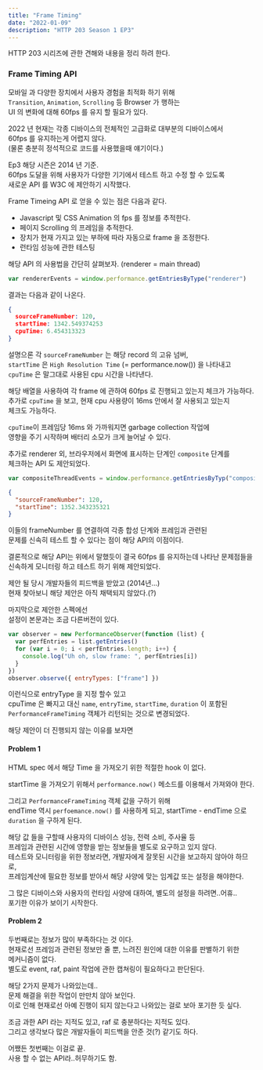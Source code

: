 ```yaml
---
title: "Frame Timing"
date: "2022-01-09"
description: "HTTP 203 Season 1 EP3"
---
```


HTTP 203 시리즈에 관한 견해와 내용을 정리 하려 한다.

### Frame Timing API

모바일 과 다양한 장치에서 사용자 경험을 최적화 하기 위해  
`Transition`, `Animation`, `Scrolling` 등 Browser 가 행하는  
UI 의 변화에 대해 60fps 를 유지 할 필요가 있다.

2022 년 현재는 각종 디바이스의 전체적인 고급화로 대부분의 디바이스에서  
60fps 를 유지하는게 어렵지 않다.  
(물론 충분히 정석적으로 코드를 사용했을때 얘기이다.)

Ep3 해당 시즌은 2014 년 기준.  
60fps 도달을 위해 사용자가 다양한 기기에서 테스트 하고 수정 할 수 있도록  
새로운 API 를 W3C 에 제안하기 시작했다.

Frame Timeing API 로 얻을 수 있는 점은 다음과 같다.

- Javascript 및 CSS Animation 의 fps 를 정보를 추적한다.
- 페이지 Scrolling 의 프레임을 추적한다.
- 장치가 현재 가지고 있는 부하에 따라 자동으로 frame 을 조정한다.
- 런타임 성능에 관한 테스팅

해당 API 의 사용법을 간단히 살펴보자. (renderer = main thread)

```javascript
var rendererEvents = window.performance.getEntriesByType("renderer")
```

결과는 다음과 같이 나온다.

```json
{
  sourceFrameNumber: 120,
  startTime: 1342.549374253
  cpuTime: 6.454313323
}
```

설명으론 각 `sourceFrameNumber` 는 해당 record 의 고유 넘버,  
`startTime` 은 `High Resolution Time` (= performance.now()) 을 나타내고  
`cpuTime` 은 말그대로 사용된 cpu 시간을 나타낸다.

해당 배열을 사용하여 각 frame 에 관하여 60fps 로 진행되고 있는지 체크가 가능하다.  
추가로 `cpuTime` 을 보고, 현재 cpu 사용량이 16ms 안에서 잘 사용되고 있는지  
체크도 가능하다.

`cpuTime`이 프레임당 16ms 와 가까워지면 garbage collection 작업에  
영향을 주기 시작하며 배터리 소모가 크게 늘어날 수 있다.

추가로 renderer 외, 브라우저에서 화면에 표시하는 단계인 `composite` 단계를  
체크하는 API 도 제안되었다.

```javascript
var compositeThreadEvents = window.performance.getEntriesByTyp("composite")
```

```json
{
  "sourceFrameNumber": 120,
  "startTime": 1352.343235321
}
```

이들의 frameNumber 를 연결하여 각종 합성 단계와 프레임과 관련된  
문제를 신속히 테스트 할 수 있다는 점이 해당 API의 이점이다.

결론적으로 해당 API는 위에서 말했듯이 결국 60fps 를 유지하는데 나타난 문제점들을  
신속하게 모니터링 하고 테스트 하기 위해 제안되었다.

제안 될 당시 개발자들의 피드백을 받았고 (2014년...)  
현재 찾아보니 해당 제안은 아직 채택되지 않았다.(?)

마지막으로 제안한 스펙에선  
설정이 본문과는 조금 다른버전이 있다.

```javascript
var observer = new PerformanceObserver(function (list) {
  var perfEntries = list.getEntries()
  for (var i = 0; i < perfEntries.length; i++) {
    console.log("Uh oh, slow frame: ", perfEntries[i])
  }
})
observer.observe({ entryTypes: ["frame"] })
```

이런식으로 entryType 을 지정 할수 있고  
cpuTime 은 빠지고 대신 `name`, `entryTime`, `startTime`, `duration` 이 포함된  
`PerformanceFrameTiming` 객체가 리턴되는 것으로 변경되었다.

해당 제안이 더 진행되지 않는 이유를 보자면

#### Problem 1

HTML spec 에서 해당 Time 을 가져오기 위한 적절한 hook 이 없다.

startTime 을 가져오기 위해서 `performance.now()` 메소드를 이용해서 가져와야 한다.

그리고 `PerformanceFrameTiming` 객체 값을 구하기 위해  
endTime 역시 `perfoemance.now()` 를 사용하게 되고, startTime - endTime 으로  
`duration` 을 구하게 된다.

해당 값 들을 구할때 사용자의 디바이스 성능, 전력 소비, 주사율 등  
프레임과 관련된 시간에 영향을 받는 정보들을 별도로 요구하고 있지 않다.  
테스트와 모니터링을 위한 정보라면, 개발자에게 잘못된 시간을 보고하지 않아야 하므로,  
프레임계산에 필요한 정보를 받아서 해당 사양에 맞는 임계값 또는 설정을 해야한다.

그 많은 디바이스와 사용자의 런타임 사양에 대하여, 별도의 설정을 하려면..어휴..  
포기한 이유가 보이기 시작한다.

#### Problem 2

두번째로는 정보가 많이 부족하다는 것 이다.  
현재로선 프레임과 관련된 정보만 줄 뿐, 느려진 원인에 대한 이유를 판별하기 위한  
메커니즘이 없다.  
별도로 event, raf, paint 작업에 관한 캡쳐링이 필요하다고 판단된다.

해당 2가지 문제가 나와있는데..  
문제 해결을 위한 작업이 만만치 않아 보인다.  
이로 인해 현재로선 아예 진행이 되지 않는다고 나와있는 걸로 보아 포기한 듯 싶다.

조금 과한 API 라는 지적도 있고, raf 로 충분하다는 지적도 있다.  
그리고 생각보다 많은 개발자들이 피드백을 안준 것(?) 같기도 하다.

어쨌든 첫번째는 이걸로 끝.  
사용 할 수 없는 API라..허무하기도 함.
